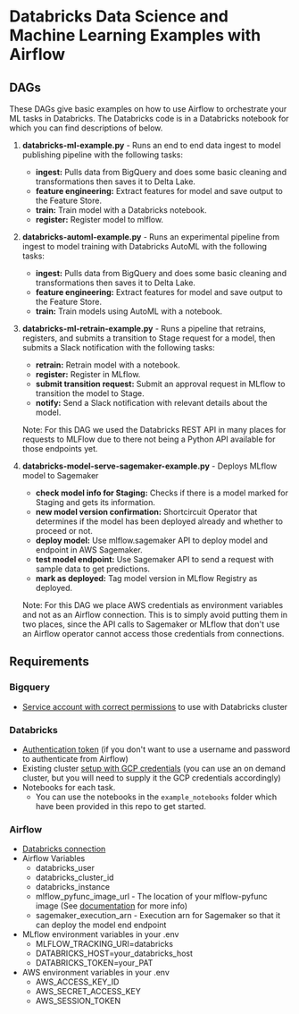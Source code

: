 # Databricks Data Science and Machine Learning Examples with Airflow

## DAGs
These DAGs give basic examples on how to use Airflow to orchestrate your ML tasks in Databricks. The Databricks code is in a Databricks notebook for which you can find descriptions of below.

1. **databricks-ml-example.py** - Runs an end to end data ingest to model publishing pipeline with the following tasks:
    - **ingest:** Pulls data from BigQuery and does some basic cleaning and transformations then saves it to Delta Lake.
    - **feature engineering:**  Extract features for model and save output to the Feature Store.
    - **train:** Train model with a Databricks notebook.
    - **register:** Register model to mlflow.

2. **databricks-automl-example.py** - Runs an experimental pipeline from ingest to model training with Databricks AutoML with the following tasks:
    - **ingest:** Pulls data from BigQuery and does some basic cleaning and transformations then saves it to Delta Lake.
    - **feature engineering:**  Extract features for model and save output to the Feature Store.
    - **train:** Train models using AutoML with a notebook.

3. **databricks-ml-retrain-example.py** - Runs a pipeline that retrains, registers, and submits a transition to Stage request for a model, then submits a Slack notification with the following tasks: 
    - **retrain:** Retrain model with a notebook.
    - **register:** Register in MLflow.
    - **submit transition request:** Submit an approval request in MLflow to transition the model to Stage.
    - **notify:** Send a Slack notification with relevant details about the model.

    Note: For this DAG we used the Databricks REST API in many places for requests to MLFlow due to there not being a Python API available for those endpoints yet.

4. **databricks-model-serve-sagemaker-example.py** - Deploys MLflow model to Sagemaker
   - **check model info for Staging:** Checks if there is a model marked for Staging and gets its information.
   - **new model version confirmation:** Shortcircuit Operator that determines if the model has been deployed already and whether to proceed or not.
   - **deploy model:** Use mlflow.sagemaker API to deploy model and endpoint in AWS Sagemaker.
   - **test model endpoint:** Use Sagemaker API to send a request with sample data to get predictions.
   - **mark as deployed:** Tag model version in MLflow Registry as deployed.
   
   Note: For this DAG we place AWS credentials as environment variables and not as an Airflow connection. This is to
   simply avoid putting them in two places, since the API calls to Sagemaker or MLflow that don't use an Airflow operator cannot access those credentials from connections.

## Requirements

### Bigquery
 - [Service account with correct permissions](https://docs.databricks.com/data/data-sources/google/bigquery.html#step-1-set-up-google-cloud) to use with Databricks cluster

### Databricks
  - [Authentication token](https://docs.databricks.com/dev-tools/api/latest/authentication.html) (if you don't want to use a username and password to authenticate from Airflow)
  - Existing cluster [setup with GCP credentials](https://docs.databricks.com/data/data-sources/google/bigquery.html#create-a-google-service-account-for-databricks) (you can use an on demand cluster, but you will need to supply it the GCP credentials accordingly)
  - Notebooks for each task.
     - You can use the notebooks in the `example_notebooks` folder which have been provided in this repo to get started.

### Airflow
 - [Databricks connection](https://airflow.apache.org/docs/apache-airflow-providers-databricks/stable/connections/databricks.html)
 - Airflow Variables
    - databricks_user
    - databricks_cluster_id 
    - databricks_instance
    - mlflow_pyfunc_image_url - The location of your mlflow-pyfunc image (See [documentation](https://mlflow.org/docs/latest/models.html#deploy-a-python-function-model-on-amazon-sagemaker) for more info)
    - sagemaker_execution_arn - Execution arn for Sagemaker so that it can deploy the model end endpoint
 - MLflow environment variables in your .env
    - MLFLOW_TRACKING_URI=databricks
    - DATABRICKS_HOST=your_databricks_host
    - DATABRICKS_TOKEN=your_PAT
 - AWS environment variables in your .env
   - AWS_ACCESS_KEY_ID
   - AWS_SECRET_ACCESS_KEY
   - AWS_SESSION_TOKEN